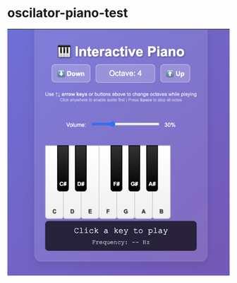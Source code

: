 # oscilator-piano-test


<div style="display:flex; justify-content:center;" >

<img  src="/Screenshot%202025-06-13%20at%2017.49.16.png" />
</div>
